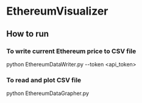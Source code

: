 # EthereumVisualizer

## How to run

### To write current Ethereum price to CSV file
python EthereumDataWriter.py --token <api_token>

### To read and plot CSV file
python EthereumDataGrapher.py
